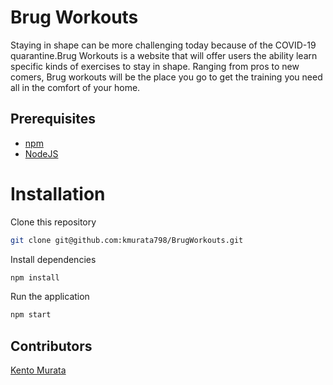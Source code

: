 # Brug Workouts
Staying in shape can be more challenging today because of the COVID-19 quarantine.Brug Workouts is a website that will offer users the ability learn specific kinds of exercises to stay in shape. Ranging from pros to new comers, Brug workouts will be the place you go to get the training you need all in the comfort of your home.

## Prerequisites

- [npm](https://www.npmjs.com/get-npm)
- [NodeJS](https://nodejs.org/en/download/)


# Installation

Clone this repository
```bash
git clone git@github.com:kmurata798/BrugWorkouts.git
```

Install dependencies
```bash
npm install
```

Run the application
```bash
npm start
```
## Contributors
[Kento Murata](https://github.com/kmurata798)